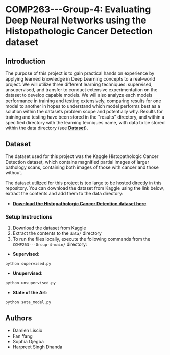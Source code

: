# COMP263---Group-4: Evaluating Deep Neural Networks using the Histopathologic Cancer Detection dataset

## Introduction

The purpose of this project is to gain practical hands on experience by applying learned knowledge in Deep Learning concepts to a real-world project. We will utilize three different learning techniques: supervised, unsupervised, and transfer to conduct extensive experimentation on the dataset to develop capable models. We will also analyze each models performance in training and testing extensively, comparing results for one model to another in hopes to understand which model performs best as a solution within the datasets problem scope and potentially why. Results for training and testing have been stored in the "results" directory, and within a specified directory with the learning tecniques name, with data to be stored within the data directory (see **[Dataset](#dataset)**). 

## Dataset

The dataset used for this project was the Kaggle Histopathologic Cancer Detection dataset, which contains magnified partial images of larger pathology scans, containing both images of those with cancer and those without. 

The dataset utilized for this project is too large to be hosted directly in this repository. You can download the dataset from Kaggle using the link below, extract the contents and add them to the data directory:

- **[Download the Histopathologic Cancer Detection dataset here](https://www.kaggle.com/c/histopathologic-cancer-detection/data)**

### **Setup Instructions**  

1. Download the dataset from Kaggle  
2. Extract the contents to the `data/` directory
3. To run the files locally, execute the following commands from the `COMP263---Group-4-main/` directory:
  - **Supervised**:
  ```python
  python supervised.py
  ```
  - **Unupervised**:
  ```python
  python unsupervised.py
  ```
  - **State of the Art**:
  ```python
  python sota_model.py
  ```

## Authors
- Damien Liscio
- Fan Yang
- Sophia Ojegba
- Harpreet Singh Dhanda
